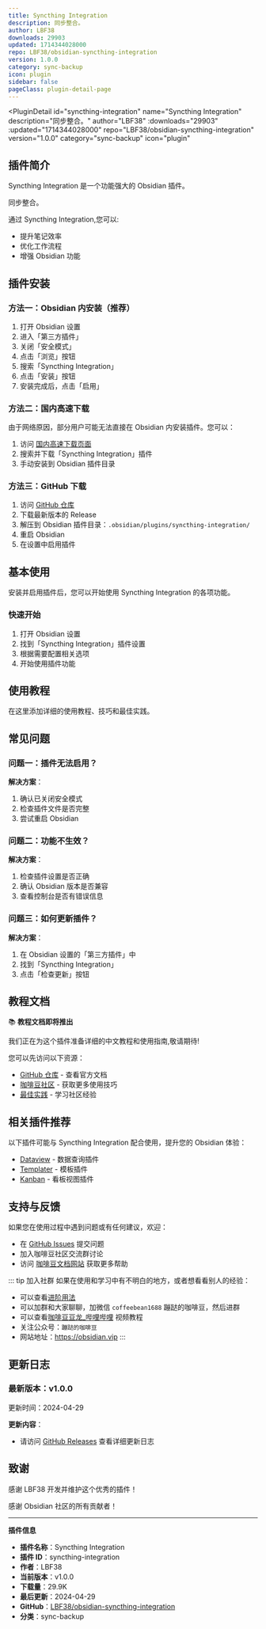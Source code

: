 ```yaml
---
title: Syncthing Integration
description: 同步整合。
author: LBF38
downloads: 29903
updated: 1714344028000
repo: LBF38/obsidian-syncthing-integration
version: 1.0.0
category: sync-backup
icon: plugin
sidebar: false
pageClass: plugin-detail-page
---
```


<PluginDetail
  id="syncthing-integration"
  name="Syncthing Integration"
  description="同步整合。"
  author="LBF38"
  :downloads="29903"
  :updated="1714344028000"
  repo="LBF38/obsidian-syncthing-integration"
  version="1.0.0"
  category="sync-backup"
  icon="plugin"
>

<!-- AUTO_GENERATED_START -->
## 插件简介

Syncthing Integration 是一个功能强大的 Obsidian 插件。

同步整合。

通过 Syncthing Integration,您可以:

- 提升笔记效率
- 优化工作流程
- 增强 Obsidian 功能

<!-- AUTO_GENERATED_END -->

<!-- AUTO_GENERATED_START -->
## 插件安装

### 方法一：Obsidian 内安装（推荐）

1. 打开 Obsidian 设置
2. 进入「第三方插件」
3. 关闭「安全模式」
4. 点击「浏览」按钮
5. 搜索「Syncthing Integration」
6. 点击「安装」按钮
7. 安装完成后，点击「启用」

### 方法二：国内高速下载

由于网络原因，部分用户可能无法直接在 Obsidian 内安装插件。您可以：

1. 访问 [国内高速下载页面](/zh/documentation/obsidian-plugins-download.html)
2. 搜索并下载「Syncthing Integration」插件
3. 手动安装到 Obsidian 插件目录

### 方法三：GitHub 下载

1. 访问 [GitHub 仓库](https://github.com/LBF38/obsidian-syncthing-integration)
2. 下载最新版本的 Release
3. 解压到 Obsidian 插件目录：`.obsidian/plugins/syncthing-integration/`
4. 重启 Obsidian
5. 在设置中启用插件

## 基本使用

安装并启用插件后，您可以开始使用 Syncthing Integration 的各项功能。

### 快速开始

1. 打开 Obsidian 设置
2. 找到「Syncthing Integration」插件设置
3. 根据需要配置相关选项
4. 开始使用插件功能

<!-- AUTO_GENERATED_END -->

<!-- CUSTOM_CONTENT_START:tutorial -->
## 使用教程

在这里添加详细的使用教程、技巧和最佳实践。

<!-- CUSTOM_CONTENT_END:tutorial -->

<!-- SHARED_CONTENT_START -->
## 常见问题

### 问题一：插件无法启用？

**解决方案**：
1. 确认已关闭安全模式
2. 检查插件文件是否完整
3. 尝试重启 Obsidian

### 问题二：功能不生效？

**解决方案**：
1. 检查插件设置是否正确
2. 确认 Obsidian 版本是否兼容
3. 查看控制台是否有错误信息

### 问题三：如何更新插件？

**解决方案**：
1. 在 Obsidian 设置的「第三方插件」中
2. 找到「Syncthing Integration」
3. 点击「检查更新」按钮

## 教程文档

📚 **教程文档即将推出**

我们正在为这个插件准备详细的中文教程和使用指南,敬请期待!

您可以先访问以下资源：
- [GitHub 仓库](https://github.com/LBF38/obsidian-syncthing-integration) - 查看官方文档
- [咖啡豆社区](/zh/bases/) - 获取更多使用技巧
- [最佳实践](/zh/best-practices/) - 学习社区经验

## 相关插件推荐

以下插件可能与 Syncthing Integration 配合使用，提升您的 Obsidian 体验：

- [Dataview](/zh/plugins/dataview.html) - 数据查询插件
- [Templater](/zh/plugins/templater-obsidian.html) - 模板插件
- [Kanban](/zh/plugins/obsidian-kanban.html) - 看板视图插件

## 支持与反馈

如果您在使用过程中遇到问题或有任何建议，欢迎：

- 在 [GitHub Issues](https://github.com/LBF38/obsidian-syncthing-integration/issues) 提交问题
- 加入咖啡豆社区交流群讨论
- 访问 [咖啡豆文档网站](https://obsidian.vip) 获取更多帮助

::: tip 加入社群
如果在使用和学习中有不明白的地方，或者想看看别人的经验：
- 可以查看[进阶用法](/zh/advanced)
- 可以加群和大家聊聊，加微信 `coffeebean1688` 蹦跶的咖啡豆，然后进群
- 可以查看[咖啡豆豆龙_哔哩哔哩](https://space.bilibili.com/618777356) 视频教程
- 关注公众号：`蹦跶的咖啡豆`
- 网站地址：https://obsidian.vip
:::
<!-- SHARED_CONTENT_END -->

<!-- AUTO_GENERATED_START -->
## 更新日志

### 最新版本：v1.0.0

更新时间：2024-04-29

**更新内容**：
- 请访问 [GitHub Releases](https://github.com/LBF38/obsidian-syncthing-integration/releases) 查看详细更新日志

## 致谢

感谢 LBF38 开发并维护这个优秀的插件！

感谢 Obsidian 社区的所有贡献者！

---

**插件信息**
- **插件名称**：Syncthing Integration
- **插件 ID**：syncthing-integration
- **作者**：LBF38
- **当前版本**：v1.0.0
- **下载量**：29.9K
- **最后更新**：2024-04-29
- **GitHub**：[LBF38/obsidian-syncthing-integration](https://github.com/LBF38/obsidian-syncthing-integration)
- **分类**：sync-backup
<!-- AUTO_GENERATED_END -->

</PluginDetail>


